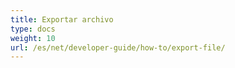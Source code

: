 ```yaml
---
title: Exportar archivo
type: docs
weight: 10
url: /es/net/developer-guide/how-to/export-file/
---
```

